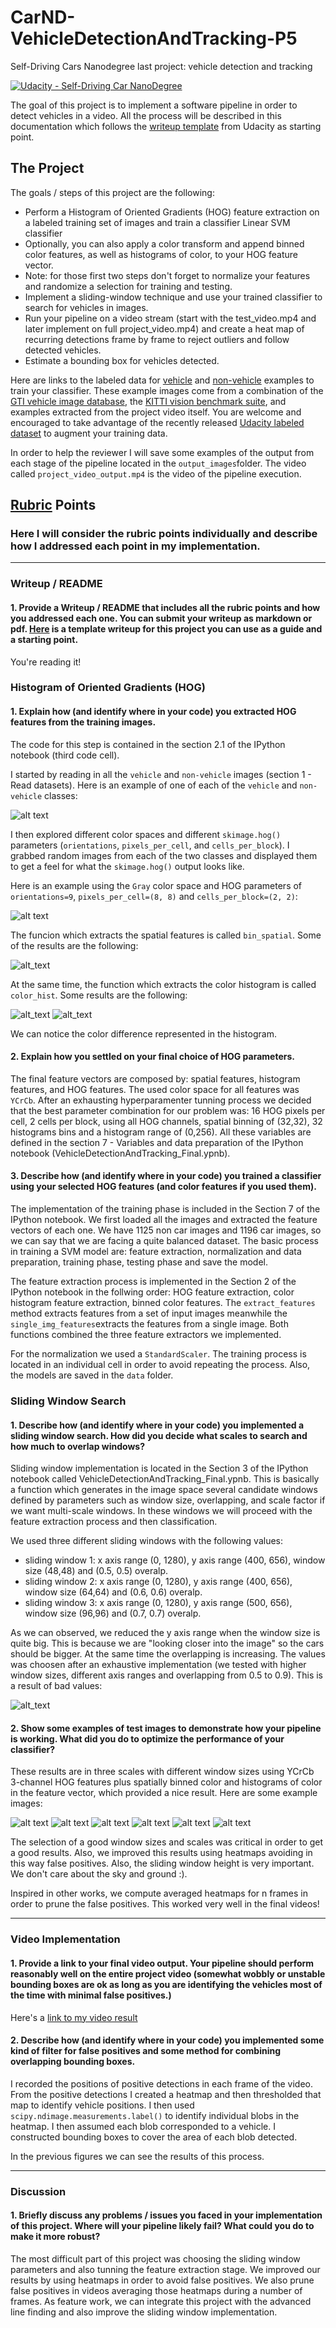 # CarND-VehicleDetectionAndTracking-P5
Self-Driving Cars Nanodegree last project: vehicle detection and tracking

[![Udacity - Self-Driving Car NanoDegree](https://s3.amazonaws.com/udacity-sdc/github/shield-carnd.svg)](http://www.udacity.com/drive)

The goal of this project is to implement a software pipeline in order to detect vehicles in a video. All the process will be described in this documentation which follows the [writeup template](https://github.com/udacity/CarND-Vehicle-Detection/blob/master/writeup_template.md) from Udacity as starting point.

[//]: # (Image References)
[image1]: ./output_imgs/color_spaces_features.png
[image2]: ./output_imgs/combined_features.png
[image3]: ./output_imgs/dataset_examples.png
[image4]: ./output_imgs/bad_pipeline_res.png
[image5]: ./output_imgs/final_pipeline_test1.png
[image6]: ./output_imgs/final_pipeline_test2.png
[image7]: ./output_imgs/final_pipeline_test3.png
[image8]: ./output_imgs/final_pipeline_test4.png
[image9]: ./output_imgs/final_pipeline_test5.png
[image10]: ./output_imgs/final_pipeline_test6.png
[image11]: ./output_imgs/hist_feat.png
[image12]: ./output_imgs/histogram_feature1.png
[image13]: ./output_imgs/histogram_feature2.png
[image14]: ./output_imgs/hog_features.png
[video1]: ./project_video_output.mp4
[video2]: ./test_video_output.mp4


The Project
---

The goals / steps of this project are the following:

* Perform a Histogram of Oriented Gradients (HOG) feature extraction on a labeled training set of images and train a classifier Linear SVM classifier
* Optionally, you can also apply a color transform and append binned color features, as well as histograms of color, to your HOG feature vector. 
* Note: for those first two steps don't forget to normalize your features and randomize a selection for training and testing.
* Implement a sliding-window technique and use your trained classifier to search for vehicles in images.
* Run your pipeline on a video stream (start with the test_video.mp4 and later implement on full project_video.mp4) and create a heat map of recurring detections frame by frame to reject outliers and follow detected vehicles.
* Estimate a bounding box for vehicles detected.

Here are links to the labeled data for [vehicle](https://s3.amazonaws.com/udacity-sdc/Vehicle_Tracking/vehicles.zip) and [non-vehicle](https://s3.amazonaws.com/udacity-sdc/Vehicle_Tracking/non-vehicles.zip) examples to train your classifier.  These example images come from a combination of the [GTI vehicle image database](http://www.gti.ssr.upm.es/data/Vehicle_database.html), the [KITTI vision benchmark suite](http://www.cvlibs.net/datasets/kitti/), and examples extracted from the project video itself.   You are welcome and encouraged to take advantage of the recently released [Udacity labeled dataset](https://github.com/udacity/self-driving-car/tree/master/annotations) to augment your training data.  

In order to help the reviewer I will save some examples of the output from each stage of the pipeline located in the `output_images`folder. The video called `project_video_output.mp4` is the video of the pipeline execution.


## [Rubric](https://review.udacity.com/#!/rubrics/513/view) Points
### Here I will consider the rubric points individually and describe how I addressed each point in my implementation.  

---
### Writeup / README

#### 1. Provide a Writeup / README that includes all the rubric points and how you addressed each one.  You can submit your writeup as markdown or pdf.  [Here](https://github.com/udacity/CarND-Vehicle-Detection/blob/master/writeup_template.md) is a template writeup for this project you can use as a guide and a starting point.  

You're reading it!

### Histogram of Oriented Gradients (HOG)

#### 1. Explain how (and identify where in your code) you extracted HOG features from the training images.

The code for this step is contained in the section 2.1 of the IPython notebook (third code cell).  

I started by reading in all the `vehicle` and `non-vehicle` images (section 1 - Read datasets).  Here is an example of one of each of the `vehicle` and `non-vehicle` classes:

![alt text][image3]

I then explored different color spaces and different `skimage.hog()` parameters (`orientations`, `pixels_per_cell`, and `cells_per_block`).  I grabbed random images from each of the two classes and displayed them to get a feel for what the `skimage.hog()` output looks like.

Here is an example using the `Gray` color space and HOG parameters of `orientations=9`, `pixels_per_cell=(8, 8)` and `cells_per_block=(2, 2)`:


![alt text][image14]

The funcion which extracts the spatial features is called `bin_spatial`. Some of the results are the following:

![alt_text][image1]

At the same time, the function which extracts the color histogram is called `color_hist`. Some results are the following:

![alt_text][image12]
![alt_text][image13]

We can notice the color difference represented in the histogram.


#### 2. Explain how you settled on your final choice of HOG parameters.

The final feature vectors are composed by: spatial features, histogram features, and HOG features. The used color space for all features was `YCrCb`. After an exhausting hyperparamenter tunning process we decided that the best parameter combination for our problem was: 16 HOG pixels per cell, 2 cells per block, using all HOG channels, spatial binning of (32,32), 32 histograms bins and a histogram range of (0,256). All these variables are defined in the section 7 - Variables and data preparation of the IPython notebook (VehicleDetectionAndTracking_Final.ypnb).


#### 3. Describe how (and identify where in your code) you trained a classifier using your selected HOG features (and color features if you used them).

The implementation of the training phase is included in the Section 7 of the IPython notebook. We first loaded all the images and extracted the feature vectors of each one. We have 1125 non car images and 1196 car images, so we can say that we are facing a quite balanced dataset. The basic process in training a SVM model are: feature extraction, normalization and data preparation, training phase, testing phase and save the model. 

The feature extraction process is implemented in the Section 2 of the IPython notebook in the follwing order: HOG feature extraction, color histogram feature extraction, binned color features. The `extract_features` method extracts features from a set of input images meanwhile the `single_img_features`extracts the features from a single image. Both functions combined the three feature extractors we implemented. 

For the normalization we used a `StandardScaler`. The training process is located in an individual cell in order to avoid repeating the process. Also, the models are saved in the `data` folder.

### Sliding Window Search

#### 1. Describe how (and identify where in your code) you implemented a sliding window search.  How did you decide what scales to search and how much to overlap windows?

Sliding window implementation is located in the Section 3 of the IPython notebook called VehicleDetectionAndTracking_Final.ypnb. This is basically a function which generates in the image space several candidate windows defined by parameters such as window size, overlapping, and scale factor if we want multi-scale windows. In these windows we will proceed with the feature extraction process and then classification.

We used three different sliding windows with the following values:
* sliding window 1: x axis range (0, 1280), y axis range (400, 656), window size (48,48) and (0.5, 0.5) overalp.
* sliding window 2: x axis range (0, 1280), y axis range (400, 656), window size (64,64) and (0.6, 0.6) overalp.
* sliding window 3: x axis range (0, 1280), y axis range (500, 656), window size (96,96) and (0.7, 0.7) overalp.

As we can observed, we reduced the y axis range when the window size is quite big. This is because we are "looking closer into the image" so the cars should be bigger. At the same time the overlapping is increasing. The values was choosen after an exhaustive implementation (we tested with higher window sizes, different axis ranges and overlapping from 0.5 to 0.9). This is a result of bad values:

![alt_text][image4]


#### 2. Show some examples of test images to demonstrate how your pipeline is working.  What did you do to optimize the performance of your classifier?

These results are in three scales with different window sizes using YCrCb 3-channel HOG features plus spatially binned color and histograms of color in the feature vector, which provided a nice result.
Here are some example images:

![alt text][image5]
![alt text][image6]
![alt text][image7]
![alt text][image8]
![alt text][image9]
![alt text][image10]

The selection of a good window sizes and scales was critical in order to get a good results. Also, we improved this results using heatmaps avoiding in this way false positives. Also, the sliding window height is very important. We don't care about the sky and ground :).

Inspired in other works, we compute averaged heatmaps for n frames in order to prune the false positives. This worked very well in the final videos!

---

### Video Implementation

#### 1. Provide a link to your final video output.  Your pipeline should perform reasonably well on the entire project video (somewhat wobbly or unstable bounding boxes are ok as long as you are identifying the vehicles most of the time with minimal false positives.)
Here's a [link to my video result](./project_video_output.mp4)


#### 2. Describe how (and identify where in your code) you implemented some kind of filter for false positives and some method for combining overlapping bounding boxes.

I recorded the positions of positive detections in each frame of the video.  From the positive detections I created a heatmap and then thresholded that map to identify vehicle positions.  I then used `scipy.ndimage.measurements.label()` to identify individual blobs in the heatmap.  I then assumed each blob corresponded to a vehicle.  I constructed bounding boxes to cover the area of each blob detected.  

In the previous figures we can see the results of this process.


---

### Discussion

#### 1. Briefly discuss any problems / issues you faced in your implementation of this project.  Where will your pipeline likely fail?  What could you do to make it more robust?

The most difficult part of this project was choosing the sliding window parameters and also tunning the feature extraction stage. We improved our results by using heatmaps in order to avoid false positives. We also prune false positives in videos averaging those heatmaps during a number of frames. As feature work, we can integrate this project with the advanced line finding and also improve the sliding window implementation.
